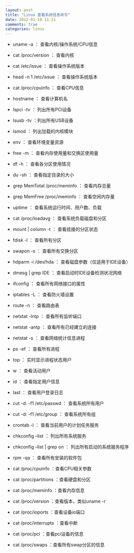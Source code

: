 ```yaml
---
layout: post
title: "Linux 查看系统信息命令"
date: 2012-01-18 11:21
comments: true
categories: linux
---
```

* uname -a ： 查看内核/操作系统/CPU信息
* cat /proc/version ： 查看内核
* cat /etc/issue ： 查看操作系统版本
* head -n 1 /etc/issue ： 查看操作系统版本

* cat /proc/cpuinfo ： 查看CPU信息
* hostname ： 查看计算机名
* lspci -tv ： 列出所有PCI设备
* lsusb -tv ：列出所有USB设备
* lsmod ： 列出加载的内核模块
* env ： 查看环境变量资源
* free -m ： 查看内存使用量和交换区使用量
* df -h ： 查看各分区使用情况
* du -sh ： 查看指定目录的大小
* grep MemTotal /proc/meminfo ： 查看内存总量
* grep MemFree /proc/meminfo ： 查看空闲内存量
* uptime ： 查看系统运行时间、用户数、负载
* cat /proc/loadavg ： 查看系统负载磁盘和分区
* mount | column -t ： 查看挂接的分区状态
* fdisk -l ： 查看所有分区
* swapon -s ： 查看所有交换分区
* hdparm -i /dev/hda ： 查看磁盘参数（仅适用于IDE设备）
* dmesg | grep IDE ： 查看启动时IDE设备检测状况网络
* ifconfig ： 查看所有网络接口的属性
* iptables -L ： 查看防火墙设置
* route -n ： 查看路由表
* netstat -lntp ： 查看所有监听端口
* netstat -antp ： 查看所有已经建立的连接
* netstat -s ： 查看网络统计信息进程
* ps -ef ： 查看所有进程
* top ： 实时显示进程状态用户
* w ： 查看活动用户
* id ： 查看指定用户信息
* last ： 查看用户登录日志
* cut -d: -f1 /etc/passwd ： 查看系统所有用户
* cut -d: -f1 /etc/group ： 查看系统所有组
* crontab -l ： 查看当前用户的计划任务服务
* chkconfig –list ： 列出所有系统服务
* chkconfig –list | grep on ： 列出所有启动的系统服务程序
* rpm -qa ： 查看所有安装的软件包
* cat /proc/cpuinfo ：查看CPU相关参数
* cat /proc/partitions ：查看硬盘和分区
* cat /proc/meminfo ：查看内存信息
* cat /proc/version ：查看版本，类似uname -r
* cat /proc/ioports ：查看设备io端口
* cat /proc/interrupts ：查看中断
* cat /proc/pci ：查看pci设备的信息
* cat /proc/swaps ：查看所有swap分区的信息
